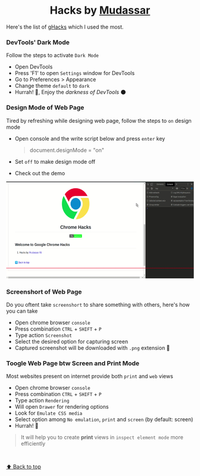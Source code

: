 
<h1 align="center"> Hacks by <a href="https://github.com/mudassar045">Mudassar</a></h1>

Here's the list of [gHacks](./README.md) which I used the most.

### DevTools' Dark Mode

Follow the steps to activate `Dark Mode`

- Open DevTools
- Press 'F1' to open `Settings` window for  DevTools
- Go to Preferences > Appearance
- Change theme `default` to `dark`
- Hurrah! 🥳, Enjoy the *darkness of DevTools* 🌑

### Design Mode of Web Page

Tired by refreshing while designing web page, follow the steps to `on` design mode

- Open console and the write script below and press `enter` key

    > document.designMode = "on"

- Set `off` to make design mode off

- Check out the demo

<p align="center"><img src="media/design-mode-on.gif" alt="logo"></p>

### Screenshort of Web Page

Do you oftent take `screenshort` to share something with others, here's how you can take

- Open chrome browser `console`
- Press combination `CTRL` + `SHIFT` + `P`
- Type action `Screenshot`
- Select the desired option for capturing screen
- Captured screenshot will be downloaded with `.png` extension 🥳

### Toogle Web Page btw Screen and Print Mode

Most websites present on internet provide both `print` and `web` views

- Open chrome browser `console`
- Press combination `CTRL` + `SHIFT` + `P`
- Type action `Rendering`
- Will open `Drawer` for rendering options
- Look for `Emulate CSS media`
- Select option among `No emulation`, `print` and `screen` (by default: screen)
- Hurrah! 🥳

> It will help you to create **print** views in `inspect element mode` more efficiently

<br/>

[:arrow_up: Back to top](#-hacks-by-mudassar-)
